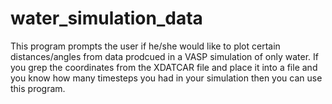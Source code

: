 water_simulation_data
=====================

This program prompts the user if he/she would like to plot certain distances/angles from data prodcued in a VASP simulation of only water. If you grep the coordinates from the XDATCAR file and place it into a file and you know how many timesteps you had in your simulation then you can use this program. 
